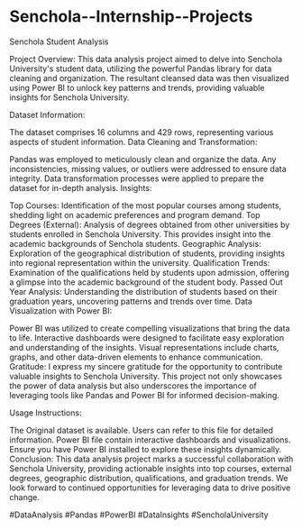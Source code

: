 # Senchola--Internship--Projects

Senchola Student Analysis

Project Overview: This data analysis project aimed to delve into Senchola University's student data, utilizing the powerful Pandas library for data cleaning and organization. The resultant cleansed data was then visualized using Power BI to unlock key patterns and trends, providing valuable insights for Senchola University.

Dataset Information:

The dataset comprises 16 columns and 429 rows, representing various aspects of student information.
Data Cleaning and Transformation:

Pandas was employed to meticulously clean and organize the data.
Any inconsistencies, missing values, or outliers were addressed to ensure data integrity.
Data transformation processes were applied to prepare the dataset for in-depth analysis.
Insights:

Top Courses: Identification of the most popular courses among students, shedding light on academic preferences and program demand.
Top Degrees (External): Analysis of degrees obtained from other universities by students enrolled in Senchola University. This provides insight into the academic backgrounds of Senchola students.
Geographic Analysis: Exploration of the geographical distribution of students, providing insights into regional representation within the university.
Qualification Trends: Examination of the qualifications held by students upon admission, offering a glimpse into the academic background of the student body.
Passed Out Year Analysis: Understanding the distribution of students based on their graduation years, uncovering patterns and trends over time.
Data Visualization with Power BI:

Power BI was utilized to create compelling visualizations that bring the data to life.
Interactive dashboards were designed to facilitate easy exploration and understanding of the insights.
Visual representations include charts, graphs, and other data-driven elements to enhance communication.
Gratitude: I express my sincere gratitude for the opportunity to contribute valuable insights to Senchola University. This project not only showcases the power of data analysis but also underscores the importance of leveraging tools like Pandas and Power BI for informed decision-making.

Usage Instructions:

The Original dataset is available. Users can refer to this file for detailed information.
Power BI file contain interactive dashboards and visualizations. Ensure you have Power BI installed to explore these insights dynamically.
Conclusion: This data analysis project marks a successful collaboration with Senchola University, providing actionable insights into top courses, external degrees, geographic distribution, qualifications, and graduation trends. We look forward to continued opportunities for leveraging data to drive positive change.

#DataAnalysis #Pandas #PowerBI #DataInsights #SencholaUniversity
